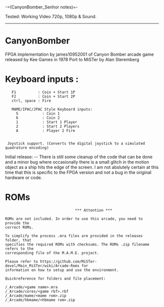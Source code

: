 -=(CanyonBomber_Senhor notes)=-

Tested: Working Video 720p, 1080p & Sound.

___
# CanyonBomber
FPGA implementation by james10952001 of Canyon Bomber arcade game released by Kee Games in 1978
Port to MiSTer by Alan Steremberg

# Keyboard inputs :
```
   F1          : Coin + Start 1P
   F2          : Coin + Start 2P
   ctrl, space : Fire

   MAME/IPAC/JPAC Style Keyboard inputs:
     5           : Coin 1
     6           : Coin 2
     1           : Start 1 Player
     2           : Start 2 Players
     A           : Player 2 Fire


 Joystick support. (Converts the digital joystick to a simulated quadrature encoding)
```


Initial release:
-- There is still some cleanup of the code that can be done and a minor bug where occasionally there is a small glitch in the motion object as a ship hits the edge of the screen. I am not abslutely certain at this time that this is specific to the FPGA version and not a bug in the original hardware or code. 

# ROMs
```
                                *** Attention ***

ROMs are not included. In order to use this arcade, you need to provide the
correct ROMs.

To simplify the process .mra files are provided in the releases folder, that
specifies the required ROMs with checksums. The ROMs .zip filename refers to the
corresponding file of the M.A.M.E. project.

Please refer to https://github.com/MiSTer-devel/Main_MiSTer/wiki/Arcade-Roms for
information on how to setup and use the environment.

Quickreference for folders and file placement:

/_Arcade/<game name>.mra
/_Arcade/cores/<game rbf>.rbf
/_Arcade/mame/<mame rom>.zip
/_Arcade/hbmame/<hbmame rom>.zip

```

